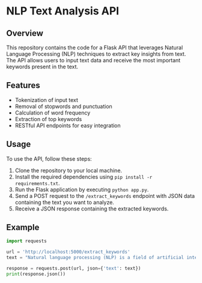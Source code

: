 # NLP Text Analysis API

## Overview
This repository contains the code for a Flask API that leverages Natural Language Processing (NLP) techniques to extract key insights from text. The API allows users to input text data and receive the most important keywords present in the text.

## Features
- Tokenization of input text
- Removal of stopwords and punctuation
- Calculation of word frequency
- Extraction of top keywords
- RESTful API endpoints for easy integration

## Usage
To use the API, follow these steps:
1. Clone the repository to your local machine.
2. Install the required dependencies using `pip install -r requirements.txt`.
3. Run the Flask application by executing `python app.py`.
4. Send a POST request to the `/extract_keywords` endpoint with JSON data containing the text you want to analyze.
5. Receive a JSON response containing the extracted keywords.

## Example
```python
import requests

url = 'http://localhost:5000/extract_keywords'
text = "Natural language processing (NLP) is a field of artificial intelligence concerned with the interaction between computers and humans in natural language. It enables computers to understand, interpret, and generate human language in a valuable way."

response = requests.post(url, json={'text': text})
print(response.json())
